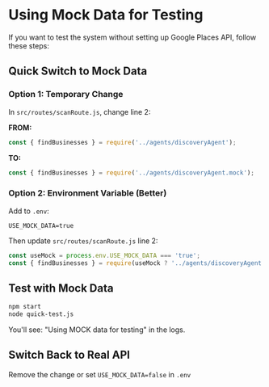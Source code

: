 # Using Mock Data for Testing

If you want to test the system without setting up Google Places API, follow these steps:

## Quick Switch to Mock Data

### Option 1: Temporary Change
In `src/routes/scanRoute.js`, change line 2:

**FROM:**
```javascript
const { findBusinesses } = require('../agents/discoveryAgent');
```

**TO:**
```javascript
const { findBusinesses } = require('../agents/discoveryAgent.mock');
```

### Option 2: Environment Variable (Better)
Add to `.env`:
```env
USE_MOCK_DATA=true
```

Then update `src/routes/scanRoute.js` line 2:
```javascript
const useMock = process.env.USE_MOCK_DATA === 'true';
const { findBusinesses } = require(useMock ? '../agents/discoveryAgent.mock' : '../agents/discoveryAgent');
```

## Test with Mock Data
```bash
npm start
node quick-test.js
```

You'll see: "Using MOCK data for testing" in the logs.

## Switch Back to Real API
Remove the change or set `USE_MOCK_DATA=false` in `.env`
